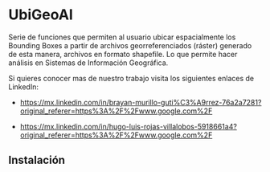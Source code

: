 # UbiGeoAI


Serie de funciones que permiten al usuario ubicar espacialmente los Bounding Boxes a partir de archivos georreferenciados (ráster) generado de esta manera, archivos en formato shapefile. Lo que permite hacer análisis en Sistemas de Información Geográfica.

Si quieres conocer mas de nuestro trabajo visita los siguientes enlaces de LinkedIn:

- https://mx.linkedin.com/in/brayan-murillo-guti%C3%A9rrez-76a2a7281?original_referer=https%3A%2F%2Fwww.google.com%2F

- https://mx.linkedin.com/in/hugo-luis-rojas-villalobos-5918661a4?original_referer=https%3A%2F%2Fwww.google.com%2F

## Instalación

